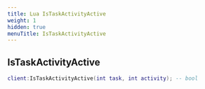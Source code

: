 ```yaml
---
title: Lua IsTaskActivityActive
weight: 1
hidden: true
menuTitle: IsTaskActivityActive
---
```

## IsTaskActivityActive
```lua
client:IsTaskActivityActive(int task, int activity); -- bool
```